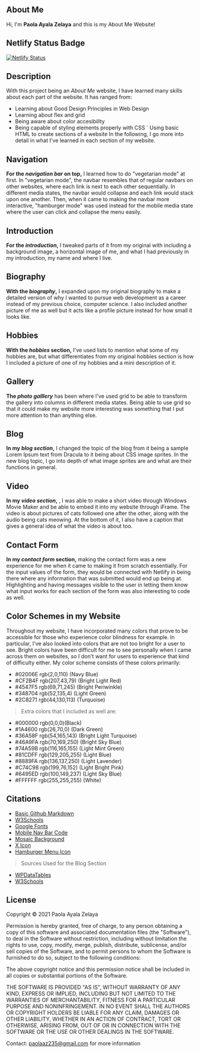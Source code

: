 ## About Me
Hi, I'm **Paola Ayala Zelaya** and this is my About Me Website!
## Netlify Status Badge
[![Netlify Status](https://api.netlify.com/api/v1/badges/b6fb59c7-9e37-46af-b97f-04ba1f5f5098/deploy-status)](https://app.netlify.com/sites/about-me-payalazelaya/deploys)
## Description
With this project being an _About Me_ website, I have learned many skills about each part of the website. It has ranged from: 
 - Learning about Good Design Principles in Web Design
 - Learning about flex and grid
 - Being aware about color accesibility 
 - Being capable of styling elements properly with CSS 
 ` Using basic HTML to create sections of a website
 In the following, I go more into detail in what I've learned in each section of my website. 
## Navigation
**For the _navigation bar_ on top,** I learned how to do "vegetarian mode" at first. In "vegetarian mode", the navbar resembles that of regular navbars on other websites, where each link is next to each other sequentially. In different media states, the navbar would collapse and each link would stack upon one another. Then, when it came to making the navbar more interactive, "hamburger mode" was used instead for the mobile media state where the user can click and collapse the menu easily. 
## Introduction
**For the _introduction_,** I tweaked parts of it from my original with including a background image, a horizontal image of me, and what I had previously in my introduction, my name and where I live. 
## Biography
**With the _biography_,** I expanded upon my original biography to make a detailed version of why I wanted to pursue web development as a career instead of my previous choice, computer science. I also included another picture of me as well but it acts like a profile picture instead for how small it looks like. 
## Hobbies
**With the _hobbies_ section,** I've used lists to mention what some of my hobbies are, but what differentiates from my original hobbies section is how I included a picture of one of my hobbies and a mini description of it. 
## Gallery 
**The _photo galllery_** has been where I've used grid to be able to transform the gallery into columns in different media states. Being able to use grid so that it could make my website more interesting was something that I put more attention to than anything else. 
## Blog
**In my _blog section_,** I changed the topic of the blog from it being a sample Lorem Ipsum text from Dracula to it being about CSS image sprites. In the new blog topic, I go into depth of what image sprites are and what are their functions in general. 
## Video
**In my _video section_,** , I was able to make a short video through Windows Movie Maker and be able to embed it into my website through iFrame. The video is about pictures of cats followed one after the other, along with the audio being cats meowing. At the bottom of it, I also have a caption that gives a general idea of what the video is about too.  
## Contact Form 
**In my _contact form_ section,** making the contact form was a new experience for me when it came to making it from scratch essentially. For the input values of the form, they would be connected with Netlify in being there where any information that was submitted would end up being at. Highlighting and having messages visible to the user in letting them know what input works for each section of the form was also interesting to code as well. 
## Color Schemes in my Website
Throughout my website, I have incorporated many colors that prove to be accessible for those who experience color blindness for example. In particular, I've also looked into colors that are not too bright for a user to see. Bright colors have been difficult for me to see personally when I came across them on websites, so I don't want for users to experience that kind of difficulty either. 
My color scheme consists of these colors primarily: 
- #02006E rgb(2,0,110) (Navy Blue)
- #CF2B4F rgb(207,43,79) (Bright Light Red)
- #4547F5 rgb(69,71,245) (Bright Periwinkle)
- #348704 rgb(52,135,4) (Light Green)
- #2C8271 rgb(44,130,113) (Turquoise)
> Extra colors that I included as well are: 
- #000000 rgb(0,0,0)(Black)
- #1A4600 rgb(26,70,0) (Dark Green)
- #36A58F rgb(54,165,143) (Bright Light Turquoise)
- #46A9FA rgb(70,169,250) (Bright Sky Blue)
- #74A59B rgb(116,165,155) (Light Mint Green)
- #81CDFF rgb(129,205,255) (Light Blue)
- #8889FA rgb(136,137,250) (Light Lavender)
- #C74C98 rgb(199,76,152) (Light Bright Pink)
- #6495ED rgb(100,149,237) (Light Sky Blue)
- #FFFFFF rgb(255,255,255) (White)
## Citations 
- [Basic Github Markdown](https://docs.github.com/en/github/writing-on-github/getting-started-with-writing-and-formatting-on-github/basic-writing-and-formatting-syntax)
- [W3Schools](https://www.w3schools.com/)
- [Google Fonts](https://fonts.google.com/)
- [Mobile Nav Bar Code](https://www.youtube.com/watch?v=SIzi9z8mrTk)
- [Mosaic Background](https://pixabay.com/images/id-3394375/)
- [X Icon](https://www.iconfinder.com/icons/1110973/close_essential_set_x_icon)
- [Hamburger Menu Icon](https://www.iconfinder.com/icons/134216/menu_lines_hamburger_icon)
> Sources Used for the Blog Section
- [WPDataTables](https://wpdatatables.com/css-image-hover-effects/)
- [W3Schools](https://www.w3schools.com/howto/howto_css_image_overlay_slide.asp)
## License 
Copyright © 2021 Paola Ayala Zelaya 

Permission is hereby granted, free of charge, to any person obtaining a copy
of this software and associated documentation files (the "Software"), to deal
in the Software without restriction, including without limitation the rights
to use, copy, modify, merge, publish, distribute, sublicense, and/or sell
copies of the Software, and to permit persons to whom the Software is
furnished to do so, subject to the following conditions:

The above copyright notice and this permission notice shall be included in all
copies or substantial portions of the Software.

THE SOFTWARE IS PROVIDED "AS IS", WITHOUT WARRANTY OF ANY KIND, EXPRESS OR
IMPLIED, INCLUDING BUT NOT LIMITED TO THE WARRANTIES OF MERCHANTABILITY,
FITNESS FOR A PARTICULAR PURPOSE AND NONINFRINGEMENT. IN NO EVENT SHALL THE
AUTHORS OR COPYRIGHT HOLDERS BE LIABLE FOR ANY CLAIM, DAMAGES OR OTHER
LIABILITY, WHETHER IN AN ACTION OF CONTRACT, TORT OR OTHERWISE, ARISING FROM,
OUT OF OR IN CONNECTION WITH THE SOFTWARE OR THE USE OR OTHER DEALINGS IN THE
SOFTWARE.

Contact: paolaaz235@gmail.com for more information
